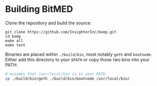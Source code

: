 
# Building BitMED

Clone the repository and build the source:

```
git clone https://github.com/InsighterInc/bxmp.git
cd bxmp
make all
make test
```

Binaries are placed within `./build/bin`, most notably `geth` and `bootnode`. Either add this directory to your `$PATH` or copy those two bins into your PATH:

```sh
# assumes that /usr/local/bin is in your PATH
cp ./build/bin/geth ./build/bin/bootnode /usr/local/bin/
```
